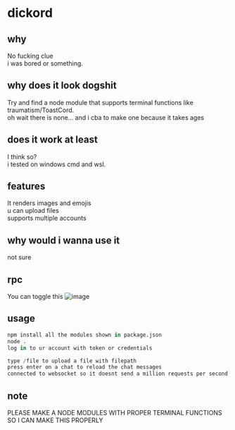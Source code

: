# dickord #

## why ##
No fucking clue\
i was bored or something.
## why does it look dogshit ##
Try and find a node module that supports terminal functions like traumatism/ToastCord.\
oh wait there is none... and i cba to make one because it takes ages

## does it work at least ##
I think so?\
i tested on windows cmd and wsl.

## features ##
It renders images and emojis\
u can upload files\
supports multiple accounts

## why would i wanna use it ##
not sure
## rpc ##
You can toggle this
![image](https://user-images.githubusercontent.com/84233494/154243058-cd0d1d1f-3000-45ed-9ac4-d3706669c55c.png)

## usage ##

```r
npm install all the modules shown in package.json
node .
log in to ur account with token or credentials

type /file to upload a file with filepath
press enter on a chat to reload the chat messages
connected to websocket so it doesnt send a million requests per second
```

## note ##
PLEASE MAKE A NODE MODULES WITH PROPER TERMINAL FUNCTIONS SO I CAN MAKE THIS PROPERLY
